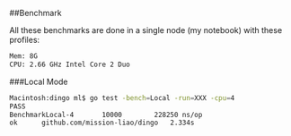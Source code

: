 ##Benchmark

All these benchmarks are done in a single node (my notebook) with these profiles:
```bash
Mem: 8G
CPU: 2.66 GHz Intel Core 2 Duo
```

###Local Mode
```bash
Macintosh:dingo ml$ go test -bench=Local -run=XXX -cpu=4
PASS
BenchmarkLocal-4       10000        228250 ns/op
ok      github.com/mission-liao/dingo   2.334s
```
